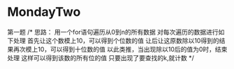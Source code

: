 # MondayTwo
第一题
/*
思路：
用一个for语句遍历从0到n的所有数据
对每次遍历的数据进行如下处理
首先让这个数模上10，可以得到个位数的值
让后让这原数除以10得到的结果再次模上10，可以得到十位数的值
以此类推，当出现除以10后的值为0时，结束处理
这样可以得到该数的所有位的值
只要出现了要查找的k,就计数
*/
